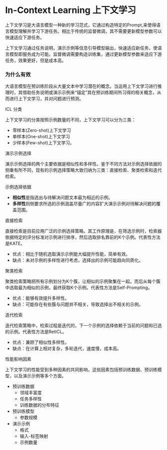# In-Context Learning 上下文学习

上下文学习是大语言模型一种新的学习范式，它通过构造特定的Prompt,来使得语言模型理解并学习下游任务。相比于传统的监督微调，其不需要更新模型参数可以快速适应下游任务。

上下文学习通过任务说明，演示示例等信息引导模型输出，快速适应新任务，使语言模型即服务成为可能。监督微调需要构造训练集，通过更新模型参数来适应下游任务，效果更好，但是成本高。

### 为什么有效

大语言模型在预训练阶段从大量文本中学习潜在的概念。当运用上下文学习进行推理时，其借助任务说明或演示示例来“锚定”其在预训练期间所习得的相关概念，从而进行上下文学习，并对问题进行预测。

ICL 分类

上下文学习的分类按照示例数量的不同，上下文学习可以分为三类：

- 零样本(Zero-shot)上下文学习
- 单样本(One-shot)上下文学习
- 少样本(Few-shot)上下文学习。

演示示例选择

演示示例选择的两个主要依据是相似性和多样性。鉴于不同方法对示例选择依据的侧重有所不同，现有的示例选择策略大致归纳为三类：直接检索、聚类检索和迭代检索。

示例选择依据

- **相似性**是指选出与待解决问题文本最为相近的示例。
- **多样性**则侧要求所选的示例涵盖尽量广的内容扩大演示示例对待解决问题的覆盖范围。

直接检索

直接检索是目前应用广泛的示例选择策略。其工作原理是，在筛选示例时，检索器依据特定的评分标准对示例进行排序，然后选取排名靠前的K个示例。代表性方法是KATE。

- 优点：相比于随机选取演示示例能大幅提升性能，简单有效。
- 缺点：未对示例的多样性进行考虑，选择出的示例可能趋向同质化。

聚类检索

聚类检索策略把所有示例划分为K个簇，让相似的示例聚集在一起。而后从每个簇中选取最为相似的示例，最终获取K个示例。代表性方法是Self-Prompting。

- 优点：能够有效提升多样性。
- 缺点：可能存在有些簇与问题并不相关，导致选择出不相关的示例。

迭代检索

迭代检索策略中，检索过程是迭代的，下一个示例的选择依赖于当前的问题和已选的示例。代表性方法是RetICL。

- 优点：兼顾了相似性多样性。
- 缺点：在计算上相对复杂，多轮迭代，速度慢，成本高。

性能影响因素

上下文学习的性能受到多种因素的共同影响，这些因素包括预训练数据、预训练模型，以及演示示例等多个方面。

- 预训练数据
  - 领域丰富度
  - 任务多样性
  - 训练数据的分布特征
- 预训练模型
  - 参数规模
- 演示示例
  - 格式
  - 输入-标签映射
  - 示例数量

